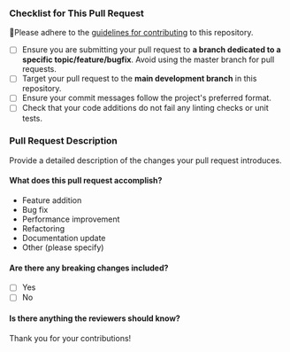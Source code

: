 ### Checklist for This Pull Request

🚨Please adhere to the [guidelines for contributing](./CONTRIBUTING.md) to this repository.

- [ ] Ensure you are submitting your pull request to **a branch dedicated to a specific topic/feature/bugfix**. Avoid using the master branch for pull requests.
- [ ] Target your pull request to the **main development branch** in this repository.
- [ ] Ensure your commit messages follow the project's preferred format.
- [ ] Check that your code additions do not fail any linting checks or unit tests.

### Pull Request Description

Provide a detailed description of the changes your pull request introduces.

#### What does this pull request accomplish?

- Feature addition
- Bug fix
- Performance improvement
- Refactoring
- Documentation update
- Other (please specify)

#### Are there any breaking changes included?

- [ ] Yes
- [ ] No

#### Is there anything the reviewers should know?

Thank you for your contributions!